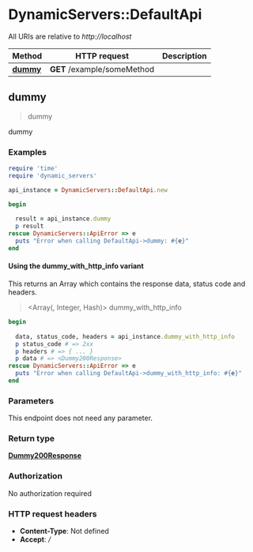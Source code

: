 # DynamicServers::DefaultApi

All URIs are relative to *http://localhost*

| Method | HTTP request | Description |
| ------ | ------------ | ----------- |
| [**dummy**](DefaultApi.md#dummy) | **GET** /example/someMethod |  |


## dummy

> <Dummy200Response> dummy



dummy

### Examples

```ruby
require 'time'
require 'dynamic_servers'

api_instance = DynamicServers::DefaultApi.new

begin
  
  result = api_instance.dummy
  p result
rescue DynamicServers::ApiError => e
  puts "Error when calling DefaultApi->dummy: #{e}"
end
```

#### Using the dummy_with_http_info variant

This returns an Array which contains the response data, status code and headers.

> <Array(<Dummy200Response>, Integer, Hash)> dummy_with_http_info

```ruby
begin
  
  data, status_code, headers = api_instance.dummy_with_http_info
  p status_code # => 2xx
  p headers # => { ... }
  p data # => <Dummy200Response>
rescue DynamicServers::ApiError => e
  puts "Error when calling DefaultApi->dummy_with_http_info: #{e}"
end
```

### Parameters

This endpoint does not need any parameter.

### Return type

[**Dummy200Response**](Dummy200Response.md)

### Authorization

No authorization required

### HTTP request headers

- **Content-Type**: Not defined
- **Accept**: */*

